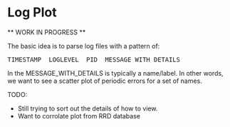 # Log Plot

** WORK IN PROGRESS **

The basic idea is to parse log files with a pattern of:

<pre>
TIMESTAMP  LOGLEVEL  PID  MESSAGE_WITH_DETAILS
</pre>

In the MESSAGE_WITH_DETAILS is typically a name/label.  In other words, we want to see a scatter plot of periodic errors for a set of names.



TODO:
- Still trying to sort out the details of how to view.
- Want to corrolate plot from RRD database
